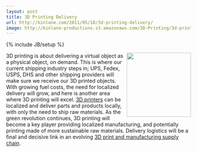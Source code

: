 ```yaml
---
layout: post
title: 3D Printing Delivery
url: http://kinlane.com/2011/05/18/3d-printing-delivery/
image: http://kinlane-productions.s3.amazonaws.com/3D-Printing/3d-printing-delivery.jpg
---
```

{% include JB/setup %}
<img src="http://kinlane-productions.s3.amazonaws.com/3D-Printing/3d-printing-delivery.jpg"  width="175" align="right" />3D printing is about delivering a virtual object as a physical object, on demand.
This is where our current shipping industry steps in; UPS, Fedex, USPS, DHS and other shipping providers will make sure we receive our 3D printed objects.
With growing fuel costs, the need for localized delivery will grow, and here is another area where 3D printing will excel.
<a title="3D Printers" href="http://www.kinlane.com/2011/05/3d-printers-printers/">3D printers</a> can be localized and deliver parts and products locally, with only the need to ship raw materials.
As the green revolution continues, 3D printing will become a key player providing localized manufacturing, and potentially printing made of more sustainable raw materials.
Delivery logistics will be a final and decisive link in an evolving <a title="3D print and manufacturing supply chain" href="http://www.kinlane.com/2011/05/3d-printing-and-manufacturing-supply-chain/">3D print and manufacturing supply chain</a>.
